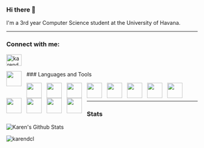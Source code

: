 ### Hi there 👋

I'm a 3rd year Computer Science student at the University of Havana.

---

<h3>Connect with me:</h3>
<p align="left">
<a href="https://www.linkedin.com/in/karen-cantero-lopez-ba0b30116/" target="blank"><img align="center" src="https://raw.githubusercontent.com/rahuldkjain/github-profile-readme-generator/master/src/images/icons/Social/linked-in-alt.svg" alt="karendcl" height="30" width="40" /></a>      
</p>
### Languages and Tools
<img align = "left" width="40px" style= "padding-right:10px;" src= "https://cdn.jsdelivr.net/gh/devicons/devicon/icons/python/python-original.svg"></img>

<img align = "left" width="40px" style= "padding-right:10px;" src= "https://cdn.jsdelivr.net/gh/devicons/devicon/icons/csharp/csharp-original.svg"></img>

<img align = "left" width="40px" style= "padding-right:10px;" src= "https://cdn.jsdelivr.net/gh/devicons/devicon/icons/css3/css3-original.svg"></img>

<img align = "left" width="40px" style= "padding-right:10px;" src= "https://cdn.jsdelivr.net/gh/devicons/devicon/icons/html5/html5-original.svg"></img>

<img align = "left" width="40px" style= "padding-right:10px;" src= "https://cdn.jsdelivr.net/gh/devicons/devicon/icons/django/django-plain.svg"></img>

<img align = "left" width="40px" style= "padding-right:10px;" src= "https://cdn.jsdelivr.net/gh/devicons/devicon/icons/dotnetcore/dotnetcore-original.svg"></img>

<img align = "left" width="40px" style= "padding-right:10px;" src= "https://cdn.jsdelivr.net/gh/devicons/devicon/icons/git/git-original.svg"></img>

<img align = "left" width="40px" style= "padding-right:10px;" src= "https://cdn.jsdelivr.net/gh/devicons/devicon/icons/latex/latex-original.svg"></img>

<img align = "left" width="40px" style= "padding-right:10px;" src= "https://cdn.jsdelivr.net/gh/devicons/devicon/icons/markdown/markdown-original.svg"></img>

<img align = "left" width="40px" style= "padding-right:10px;" src= "https://cdn.jsdelivr.net/gh/devicons/devicon/icons/mysql/mysql-original.svg"></img> 

<img align = "left" width="40px" style= "padding-right:10px;" src= "https://cdn.jsdelivr.net/gh/devicons/devicon/icons/numpy/numpy-original.svg"></img> 

<img align = "left" width="40px" style= "padding-right:10px;" src= "https://cdn.jsdelivr.net/gh/devicons/devicon/icons/vscode/vscode-original.svg"></img> 

<img align = "left" width="40px" style= "padding-right:10px;" src= "https://upload.wikimedia.org/wikipedia/en/thumb/b/b2/Embarcadero_Delphi_10.4_Sydney_Product_Logo_and_Icon.svg/1200px-Embarcadero_Delphi_10.4_Sydney_Product_Logo_and_Icon.svg.png"></img>

<br />
<br />

---
### Stats


![Karen's Github Stats](https://github-readme-stats.vercel.app/api?username=karendcl&show_icons=true&theme=blueberry)

<p><img align="left" src="https://github-readme-stats.vercel.app/api/top-langs?username=karendcl&show_icons=true&locale=en&layout=compact" alt="karendcl" /></p>
            
          
            
        




<!--
**karendcl/karendcl** is a ✨ _special_ ✨ repository because its `README.md` (this file) appears on your GitHub profile.

Here are some ideas to get you started:

- 🔭 I’m currently working on ...
- 🌱 I’m currently learning ...
- 👯 I’m looking to collaborate on ...
- 🤔 I’m looking for help with ...
- 💬 Ask me about ...
- 📫 How to reach me: ...
- 😄 Pronouns: ...
- ⚡ Fun fact: ...
-->
